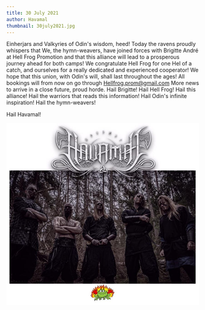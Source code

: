 ```yaml
---
title: 30 July 2021
author: Havamal
thumbnail: 30july2021.jpg
---
```


Einherjars and Valkyries of Odin's wisdom, heed!
Today the ravens proudly whispers that We, the hymn-weavers, have joined forces with Brigitte André at Hell Frog Promotion and that this alliance will lead to a prosperous journey ahead for both camps!
We congratulate Hell Frog for one Hel of a catch, and ourselves for a really dedicated and experienced cooperator! We hope that this union, with Odin's will, shall last throughout the ages!
All bookings will from now on go through [Hellfrog.prom@gmail.com](<mailto: Hellfrog.prom@gmail.com>)
More news to arrive in a close future, proud horde.
Hail Brigitte! Hail Hell Frog! Hail this alliance! Hail the warriors that reads this information! Hail Odin's infinite inspiration! Hail the hymn-weavers!

Hail Havamal!

![30july2021.jpg](./30july2021.jpg)
